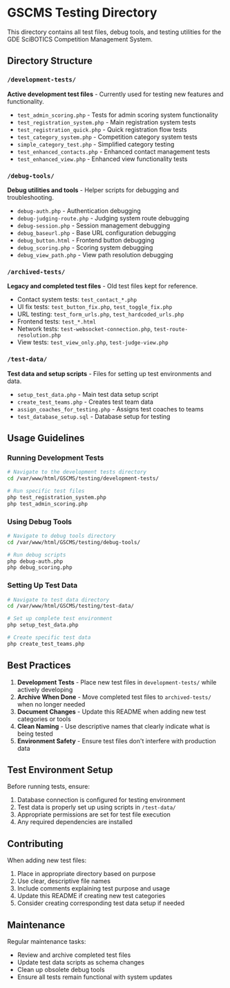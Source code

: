 # GSCMS Testing Directory

This directory contains all test files, debug tools, and testing utilities for the GDE SciBOTICS Competition Management System.

## Directory Structure

### `/development-tests/`
**Active development test files** - Currently used for testing new features and functionality.

- `test_admin_scoring.php` - Tests for admin scoring system functionality
- `test_registration_system.php` - Main registration system tests
- `test_registration_quick.php` - Quick registration flow tests
- `test_category_system.php` - Competition category system tests
- `simple_category_test.php` - Simplified category testing
- `test_enhanced_contacts.php` - Enhanced contact management tests
- `test_enhanced_view.php` - Enhanced view functionality tests

### `/debug-tools/`
**Debug utilities and tools** - Helper scripts for debugging and troubleshooting.

- `debug-auth.php` - Authentication debugging
- `debug-judging-route.php` - Judging system route debugging
- `debug-session.php` - Session management debugging
- `debug_baseurl.php` - Base URL configuration debugging
- `debug_button.html` - Frontend button debugging
- `debug_scoring.php` - Scoring system debugging
- `debug_view_path.php` - View path resolution debugging

### `/archived-tests/`
**Legacy and completed test files** - Old test files kept for reference.

- Contact system tests: `test_contact_*.php`
- UI fix tests: `test_button_fix.php`, `test_toggle_fix.php`
- URL testing: `test_form_urls.php`, `test_hardcoded_urls.php`
- Frontend tests: `test_*.html`
- Network tests: `test-websocket-connection.php`, `test-route-resolution.php`
- View tests: `test_view_only.php`, `test-judge-view.php`

### `/test-data/`
**Test data and setup scripts** - Files for setting up test environments and data.

- `setup_test_data.php` - Main test data setup script
- `create_test_teams.php` - Creates test team data
- `assign_coaches_for_testing.php` - Assigns test coaches to teams
- `test_database_setup.sql` - Database setup for testing

## Usage Guidelines

### Running Development Tests
```bash
# Navigate to the development tests directory
cd /var/www/html/GSCMS/testing/development-tests/

# Run specific test files
php test_registration_system.php
php test_admin_scoring.php
```

### Using Debug Tools
```bash
# Navigate to debug tools directory
cd /var/www/html/GSCMS/testing/debug-tools/

# Run debug scripts
php debug-auth.php
php debug_scoring.php
```

### Setting Up Test Data
```bash
# Navigate to test data directory
cd /var/www/html/GSCMS/testing/test-data/

# Set up complete test environment
php setup_test_data.php

# Create specific test data
php create_test_teams.php
```

## Best Practices

1. **Development Tests** - Place new test files in `development-tests/` while actively developing
2. **Archive When Done** - Move completed test files to `archived-tests/` when no longer needed
3. **Document Changes** - Update this README when adding new test categories or tools
4. **Clean Naming** - Use descriptive names that clearly indicate what is being tested
5. **Environment Safety** - Ensure test files don't interfere with production data

## Test Environment Setup

Before running tests, ensure:

1. Database connection is configured for testing environment
2. Test data is properly set up using scripts in `/test-data/`
3. Appropriate permissions are set for test file execution
4. Any required dependencies are installed

## Contributing

When adding new test files:

1. Place in appropriate directory based on purpose
2. Use clear, descriptive file names
3. Include comments explaining test purpose and usage
4. Update this README if creating new test categories
5. Consider creating corresponding test data setup if needed

## Maintenance

Regular maintenance tasks:
- Review and archive completed test files
- Update test data scripts as schema changes
- Clean up obsolete debug tools
- Ensure all tests remain functional with system updates